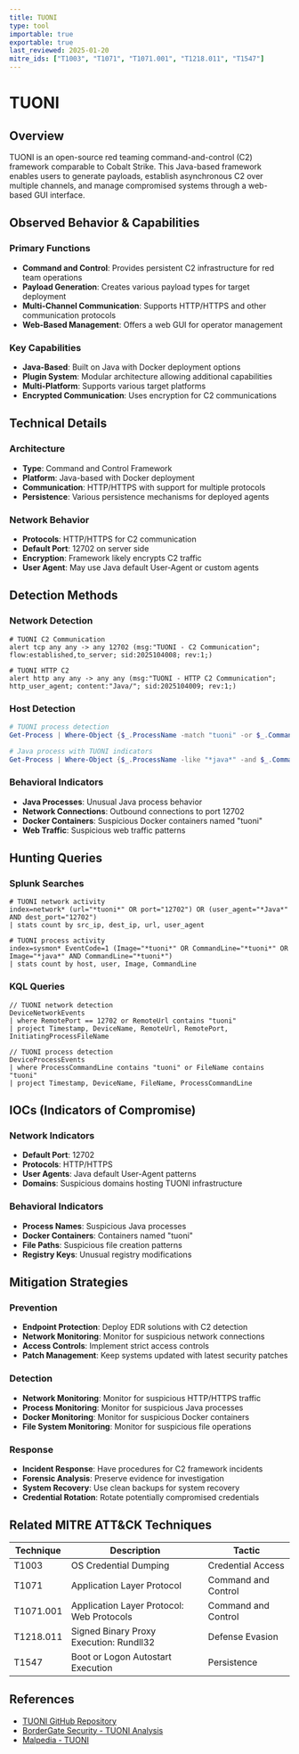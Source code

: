 ```yaml
---
title: TUONI
type: tool
importable: true
exportable: true
last_reviewed: 2025-01-20
mitre_ids: ["T1003", "T1071", "T1071.001", "T1218.011", "T1547"]
---
```


# TUONI

## Overview

TUONI is an open-source red teaming command-and-control (C2) framework comparable to Cobalt Strike. This Java-based framework enables users to generate payloads, establish asynchronous C2 over multiple channels, and manage compromised systems through a web-based GUI interface.

## Observed Behavior & Capabilities

### Primary Functions
- **Command and Control**: Provides persistent C2 infrastructure for red team operations
- **Payload Generation**: Creates various payload types for target deployment
- **Multi-Channel Communication**: Supports HTTP/HTTPS and other communication protocols
- **Web-Based Management**: Offers a web GUI for operator management

### Key Capabilities
- **Java-Based**: Built on Java with Docker deployment options
- **Plugin System**: Modular architecture allowing additional capabilities
- **Multi-Platform**: Supports various target platforms
- **Encrypted Communication**: Uses encryption for C2 communications

## Technical Details

### Architecture
- **Type**: Command and Control Framework
- **Platform**: Java-based with Docker deployment
- **Communication**: HTTP/HTTPS with support for multiple protocols
- **Persistence**: Various persistence mechanisms for deployed agents

### Network Behavior
- **Protocols**: HTTP/HTTPS for C2 communication
- **Default Port**: 12702 on server side
- **Encryption**: Framework likely encrypts C2 traffic
- **User Agent**: May use Java default User-Agent or custom agents

## Detection Methods

### Network Detection
```suricata
# TUONI C2 Communication
alert tcp any any -> any 12702 (msg:"TUONI - C2 Communication"; flow:established,to_server; sid:2025104008; rev:1;)

# TUONI HTTP C2
alert http any any -> any any (msg:"TUONI - HTTP C2 Communication"; http_user_agent; content:"Java/"; sid:2025104009; rev:1;)
```

### Host Detection
```powershell
# TUONI process detection
Get-Process | Where-Object {$_.ProcessName -match "tuoni" -or $_.CommandLine -match "tuoni"}

# Java process with TUONI indicators
Get-Process | Where-Object {$_.ProcessName -like "*java*" -and $_.CommandLine -match "tuoni"}
```

### Behavioral Indicators
- **Java Processes**: Unusual Java process behavior
- **Network Connections**: Outbound connections to port 12702
- **Docker Containers**: Suspicious Docker containers named "tuoni"
- **Web Traffic**: Suspicious web traffic patterns

## Hunting Queries

### Splunk Searches
```splunk
# TUONI network activity
index=network* (url="*tuoni*" OR port="12702") OR (user_agent="*Java*" AND dest_port="12702")
| stats count by src_ip, dest_ip, url, user_agent

# TUONI process activity
index=sysmon* EventCode=1 (Image="*tuoni*" OR CommandLine="*tuoni*" OR Image="*java*" AND CommandLine="*tuoni*")
| stats count by host, user, Image, CommandLine
```

### KQL Queries
```kql
// TUONI network detection
DeviceNetworkEvents
| where RemotePort == 12702 or RemoteUrl contains "tuoni"
| project Timestamp, DeviceName, RemoteUrl, RemotePort, InitiatingProcessFileName

// TUONI process detection
DeviceProcessEvents
| where ProcessCommandLine contains "tuoni" or FileName contains "tuoni"
| project Timestamp, DeviceName, FileName, ProcessCommandLine
```

## IOCs (Indicators of Compromise)

### Network Indicators
- **Default Port**: 12702
- **Protocols**: HTTP/HTTPS
- **User Agents**: Java default User-Agent patterns
- **Domains**: Suspicious domains hosting TUONI infrastructure

### Behavioral Indicators
- **Process Names**: Suspicious Java processes
- **Docker Containers**: Containers named "tuoni"
- **File Paths**: Suspicious file creation patterns
- **Registry Keys**: Unusual registry modifications

## Mitigation Strategies

### Prevention
- **Endpoint Protection**: Deploy EDR solutions with C2 detection
- **Network Monitoring**: Monitor for suspicious network connections
- **Access Controls**: Implement strict access controls
- **Patch Management**: Keep systems updated with latest security patches

### Detection
- **Network Monitoring**: Monitor for suspicious HTTP/HTTPS traffic
- **Process Monitoring**: Monitor for suspicious Java processes
- **Docker Monitoring**: Monitor for suspicious Docker containers
- **File System Monitoring**: Monitor for suspicious file operations

### Response
- **Incident Response**: Have procedures for C2 framework incidents
- **Forensic Analysis**: Preserve evidence for investigation
- **System Recovery**: Use clean backups for system recovery
- **Credential Rotation**: Rotate potentially compromised credentials

## Related MITRE ATT&CK Techniques

| Technique | Description | Tactic |
|-----------|-------------|---------|
| T1003 | OS Credential Dumping | Credential Access |
| T1071 | Application Layer Protocol | Command and Control |
| T1071.001 | Application Layer Protocol: Web Protocols | Command and Control |
| T1218.011 | Signed Binary Proxy Execution: Rundll32 | Defense Evasion |
| T1547 | Boot or Logon Autostart Execution | Persistence |

## References

- [TUONI GitHub Repository](https://github.com/shell-dot/tuoni)
- [BorderGate Security - TUONI Analysis](https://www.bordergate.com/)
- [Malpedia - TUONI](https://malpedia.caad.fkie.fraunhofer.de/details/win.tuoni)
